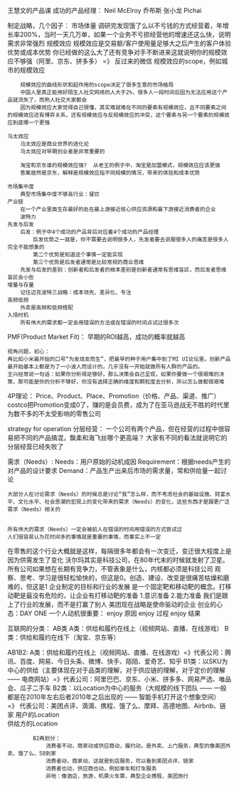 王慧文的产品课
    成功的产品经理：
    Neil McElroy
    乔布斯
    张小龙
    Pichai

制定战略，几个因子：
    市场体量
        调研完发现饿了么以不亏钱的方式经营着，年增长率200%，当时一天几万单，如果一个业务不亏损经营他的增速还这么快，说明需求非常强烈
    规模效应
        规模效应是交易额/客户使用量足够大之后产生的客户体验优势或成本优势
        你已经做的这么大了还有竞争对手不断进来这就说明你的规模效应不够强（阿里、京东、拼多多） =》 反过来的微信
        规模效应的scope，例如城市的规模效应

        规模效应的曲线形状和起作用的scope决定了很多生意的市场格局
        中国人里真正能用好陌生人社交网络的人大于2%，很多人一段时间后因为无法应用这个产品就流失了，而熟人社交大家都会
        因为规模效应大家觉得自己很懂，其实难就难在不同的要素有规模效应，且不同要素之间的规模效应还有博弈关系，还有规模效应与反规模效应的冲突，这个要素与另一个要素的规模效应到底哪一个更强

    马太效应
        马太效应是商业世界的进化论
        马太效应对早期创业者是非常重要的

        淘宝和京东谁的规模效应强?  从老王的例子中，淘宝是加盟模式，规模效应应该更强
        答案居然是京东，解释是规模效应指不同规模的情况，带来的体验和成本优势

    市场集中度
        典型市场集中度不够高行业：餐饮
    产业链
        在一个产业里面生存最好的处在最上游接近核心供应资源和最下游接近消费者的企业
        波特力
    先发与后发
        后发：例子中4个成功的产品背后对应着4个成功的产品经理
            后发优势之一就是，你不需要去说明很多人，先发者要去说服很多人的痛苦是很多人完全不能想象的
            第二个优势是知道这个事情一定能实现
            第三个优势是后发者通常是比较常规的商业思维
        先发与后发的差别：创新者和后发者的根本差别是创新者通常有思维盲区，而后发者思维盲区会小些
    增量与存量    
        记住迈克波特三战略：成本领先、差异化、专注
    高频低频
        外卖是高频和低频搭配
    入场时机
        所有伟大的需求都一定会用错误的方法或在错误的时间点试过很多次

PMF(Product Market Fit)：
    早期的ROI越高，成功的概率就越高

    视角问题，初心：
    再比如小米最开始的口号“为发烧友而生”，把最早的种子用户集中到了MI UI论坛里。创新产品最开始基本上都是为了一小波人而设计的，几乎没有一开始就做所有人群的产品的。
    王兴经常说一句话：如果你分析得足够好，那么决策会自己呈现，如果你要做一个很艰难的决策，那可能是你的分析不够好，你没有选择正确的维度和颗粒度去分析，所以怎么做都很艰难

4P理论：
    Price、Product、Place、Promotion（价格、产品、渠道、推广）
    costco把Promotion变成0了，赚的是会员费，成为了在亚马逊战无不胜的时代里为数不多的不太受影响的零售公司

strategy for operation
分层经营：
    一个公司有两个产品，但在经营的过程中很容易把不同的产品搞混，飘柔和海飞丝哪个更高端？ 大家有不同的看法就说明它的分层经营已经失败了

需求（Needs）:
    Needs：用户原始的动机成因
    Requirement：根据needs产生的对产品的设计要求
    Demand：产品生产出来后市场的需求量，常和供给量一起讨论

    大部分人在讨论需求（Needs）的时候总是讨论“我”怎么样，而不考虑社会的基础设施、财富水平、文化水平、社会思潮的宏观上的变化带来的需求（Needs）的变化，这些东西才是跟更广泛需求（Needs）相关的


    所有伟大的需求（Needs）一定会被前人在错误的时间用错误的方式尝试过
    人们很容易认为花时间多的事情就是重要的事情，而事实上不一定

在零售的这个行业大概就是这样，每隔很多年都会有一次变迁，变迁很大程度上是因为供需发生了变化
沃尔玛其实是科技公司，在80年代末的时候就发射了卫星。所有公司如果想在长期有竞争力，不管表象是什么，内核都必须是科技公司
观察、思考、学习是很轻松愉快的，但这是0。创造、建设、改变是很痛苦枯燥和磨难的，但这是1
企业制定的目标和行业的发展 是一个固定靶和移动靶的概念。打移动靶是最没有危险的，让企业有打移动靶的准备
    1.意识准备
    2.能力准备
我们是跟上了行业的发展，而不是打赢了别人
美团现在战略是使命驱动的企业
创业的心态：DAY ONE
一个人动机很重要：
    enjoy 原因
    enjoy 过程
    enjoy 结果


互联网的分类：
AB类
    A类：供给和履约在线上（视频网站、直播、在线游戏）
    B类：供给和履约在线下（淘宝、京东等）

AB1B2:
    A类：供给和履约在线上（视频网站、直播、在线游戏）=》代表公司：腾讯、百度、网易、今日头条、微博、快手、陌陌、爱奇艺、知乎
    B1类：以SKU为中心的供给（主要体现在对于品类的理解，对于供应链的理解，对于定价的理解 —— 电商网站）=》代表公司：阿里巴巴、京东、小米、拼多多、网易严选、唯品会、瓜子二手车
    B2类：以Location为中心的服务（大规模的线下团队 —— 一般都是在2010年左右后者2010年之后出现的 —— 智能手机打开这个想象空间） =》 代表公司：美团点评、滴滴、携程、饿了么、摩拜、高德地图、Airbnb、链家
            用户的Location  
            供给方的Location

            B2再划分：
                消费者不动，商家动或供应商动，履约动，是外卖、上门服务，典型的像美团外卖、饿了么、58到家
                消费者动，商家动，这就是到店服务，可以看到美团点评、链家
                消费者也动，供应商也动，例如单车和打车服务
                异地：像酒店，旅游，机票火车票，典型企业携程、美团旅行